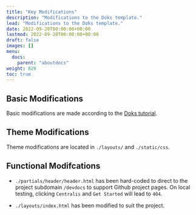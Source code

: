 ```yaml
---
title: "Key Modifications"
description: "Modifications to the Doks template."
lead: "Modifications to the Doks template."
date: 2022-09-20T00:00:00+00:00
lastmod: 2022-09-20T00:00:00+00:00
draft: false
images: []
menu:
  docs:
    parent: "aboutdocs"
weight: 820
toc: true
---
```


## Basic Modifications

Basic modifications are made according to the 
[Doks tutorial](https://getdoks.org/docs/tutorial/introduction/).

## Theme Modifications

Theme modifications are located in `./layouts/` and `./static/css`.

## Functional Modifcations

- `./partials/header/header.html` has been hard-coded to direct to 
the project subdomain `/devdocs` to support Github project pages. 
On local testing, clicking `Centralis` and `Get Started` will lead to 
`404`.

- `./layouts/index.html` has been modified to suit the project.
